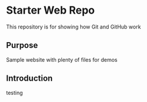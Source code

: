 # Starter Web Repo

This repository is for showing how Git and GitHub work

## Purpose

Sample website with plenty of files for demos

## Introduction

testing